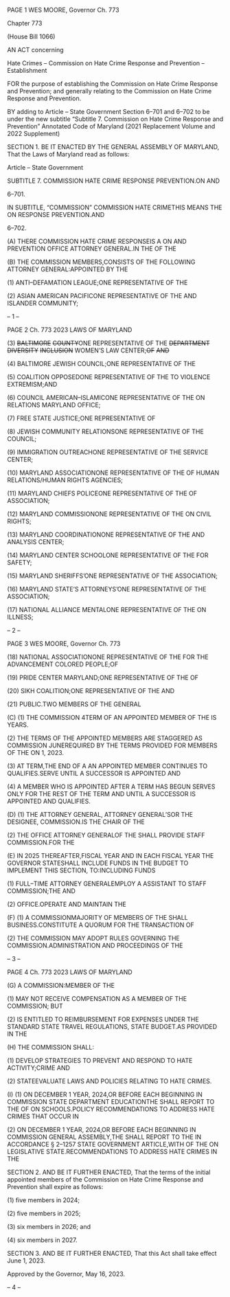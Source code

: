 PAGE 1
WES MOORE, Governor Ch. 773

Chapter 773

(House Bill 1066)

AN ACT concerning

Hate Crimes – Commission on Hate Crime Response and Prevention –
Establishment

FOR the purpose of establishing the Commission on Hate Crime Response and Prevention;
and generally relating to the Commission on Hate Crime Response and Prevention.

BY adding to
Article – State Government
Section 6–701 and 6–702 to be under the new subtitle “Subtitle 7. Commission on
Hate Crime Response and Prevention”
Annotated Code of Maryland
(2021 Replacement Volume and 2022 Supplement)

SECTION 1. BE IT ENACTED BY THE GENERAL ASSEMBLY OF MARYLAND,
That the Laws of Maryland read as follows:

Article – State Government

SUBTITLE 7. COMMISSION HATE CRIME RESPONSE PREVENTION.ON AND

6–701.

IN SUBTITLE, “COMMISSION” COMMISSION HATE CRIMETHIS MEANS THE ON
RESPONSE PREVENTION.AND

6–702.

(A) THERE COMMISSION HATE CRIME RESPONSEIS A ON AND
PREVENTION OFFICE ATTORNEY GENERAL.IN THE OF THE

(B) THE COMMISSION MEMBERS,CONSISTS OF THE FOLLOWING
ATTORNEY GENERAL:APPOINTED BY THE

(1) ANTI–DEFAMATION LEAGUE;ONE REPRESENTATIVE OF THE

(2) ASIAN AMERICAN PACIFICONE REPRESENTATIVE OF THE AND
ISLANDER COMMUNITY;

– 1 –

PAGE 2
Ch. 773 2023 LAWS OF MARYLAND

(3) ~~BALTIMORE~~ ~~COUNTY~~ONE REPRESENTATIVE OF THE
~~DEPARTMENT~~ ~~DIVERSITY~~ ~~INCLUSION~~ WOMEN’S LAW CENTER;~~OF~~ ~~AND~~

(4) BALTIMORE JEWISH COUNCIL;ONE REPRESENTATIVE OF THE

(5) COALITION OPPOSEDONE REPRESENTATIVE OF THE TO
VIOLENCE EXTREMISM;AND

(6) COUNCIL AMERICAN–ISLAMICONE REPRESENTATIVE OF THE ON
RELATIONS MARYLAND OFFICE;

(7) FREE STATE JUSTICE;ONE REPRESENTATIVE OF

(8) JEWISH COMMUNITY RELATIONSONE REPRESENTATIVE OF THE
COUNCIL;

(9) IMMIGRATION OUTREACHONE REPRESENTATIVE OF THE
SERVICE CENTER;

(10) MARYLAND ASSOCIATIONONE REPRESENTATIVE OF THE OF
HUMAN RELATIONS/HUMAN RIGHTS AGENCIES;

(11) MARYLAND CHIEFS POLICEONE REPRESENTATIVE OF THE OF
ASSOCIATION;

(12) MARYLAND COMMISSIONONE REPRESENTATIVE OF THE ON
CIVIL RIGHTS;

(13) MARYLAND COORDINATIONONE REPRESENTATIVE OF THE AND
ANALYSIS CENTER;

(14) MARYLAND CENTER SCHOOLONE REPRESENTATIVE OF THE FOR
SAFETY;

(15) MARYLAND SHERIFFS’ONE REPRESENTATIVE OF THE
ASSOCIATION;

(16) MARYLAND STATE’S ATTORNEYS’ONE REPRESENTATIVE OF THE
ASSOCIATION;

(17) NATIONAL ALLIANCE MENTALONE REPRESENTATIVE OF THE ON
ILLNESS;

– 2 –

PAGE 3
WES MOORE, Governor Ch. 773

(18) NATIONAL ASSOCIATIONONE REPRESENTATIVE OF THE FOR THE
ADVANCEMENT COLORED PEOPLE;OF

(19) PRIDE CENTER MARYLAND;ONE REPRESENTATIVE OF THE OF

(20) SIKH COALITION;ONE REPRESENTATIVE OF THE AND

(21) PUBLIC.TWO MEMBERS OF THE GENERAL

(C) (1) THE COMMISSION 4TERM OF AN APPOINTED MEMBER OF THE IS
YEARS.

(2) THE TERMS OF THE APPOINTED MEMBERS ARE STAGGERED AS
COMMISSION JUNEREQUIRED BY THE TERMS PROVIDED FOR MEMBERS OF THE ON
1, 2023.

(3) AT TERM,THE END OF A AN APPOINTED MEMBER CONTINUES TO
QUALIFIES.SERVE UNTIL A SUCCESSOR IS APPOINTED AND

(4) A MEMBER WHO IS APPOINTED AFTER A TERM HAS BEGUN SERVES
ONLY FOR THE REST OF THE TERM AND UNTIL A SUCCESSOR IS APPOINTED AND
QUALIFIES.

(D) (1) THE ATTORNEY GENERAL, ATTORNEY GENERAL’SOR THE
DESIGNEE, COMMISSION.IS THE CHAIR OF THE

(2) THE OFFICE ATTORNEY GENERALOF THE SHALL PROVIDE STAFF
COMMISSION.FOR THE

(E) IN 2025 THEREAFTER,FISCAL YEAR AND IN EACH FISCAL YEAR THE
GOVERNOR STATESHALL INCLUDE FUNDS IN THE BUDGET TO IMPLEMENT THIS
SECTION, TO:INCLUDING FUNDS

(1) FULL–TIME ATTORNEY GENERALEMPLOY A ASSISTANT TO STAFF
COMMISSION;THE AND

(2) OFFICE.OPERATE AND MAINTAIN THE

(F) (1) A COMMISSIONMAJORITY OF MEMBERS OF THE SHALL
BUSINESS.CONSTITUTE A QUORUM FOR THE TRANSACTION OF

(2) THE COMMISSION MAY ADOPT RULES GOVERNING THE
COMMISSION.ADMINISTRATION AND PROCEEDINGS OF THE

– 3 –

PAGE 4
Ch. 773 2023 LAWS OF MARYLAND

(G) A COMMISSION:MEMBER OF THE

(1) MAY NOT RECEIVE COMPENSATION AS A MEMBER OF THE
COMMISSION; BUT

(2) IS ENTITLED TO REIMBURSEMENT FOR EXPENSES UNDER THE
STANDARD STATE TRAVEL REGULATIONS, STATE BUDGET.AS PROVIDED IN THE

(H) THE COMMISSION SHALL:

(1) DEVELOP STRATEGIES TO PREVENT AND RESPOND TO HATE
ACTIVITY;CRIME AND

(2) STATEEVALUATE LAWS AND POLICIES RELATING TO HATE
CRIMES.

(I) (1) ON DECEMBER 1 YEAR, 2024,OR BEFORE EACH BEGINNING IN
COMMISSION STATE DEPARTMENT EDUCATIONTHE SHALL REPORT TO THE OF ON
SCHOOLS.POLICY RECOMMENDATIONS TO ADDRESS HATE CRIMES THAT OCCUR IN

(2) ON DECEMBER 1 YEAR, 2024,OR BEFORE EACH BEGINNING IN
COMMISSION GENERAL ASSEMBLY,THE SHALL REPORT TO THE IN ACCORDANCE
§ 2–1257 STATE GOVERNMENT ARTICLE,WITH OF THE ON LEGISLATIVE
STATE.RECOMMENDATIONS TO ADDRESS HATE CRIMES IN THE

SECTION 2. AND BE IT FURTHER ENACTED, That the terms of the initial
appointed members of the Commission on Hate Crime Response and Prevention shall
expire as follows:

(1) five members in 2024;

(2) five members in 2025;

(3) six members in 2026; and

(4) six members in 2027.

SECTION 3. AND BE IT FURTHER ENACTED, That this Act shall take effect June
1, 2023.

Approved by the Governor, May 16, 2023.

– 4 –